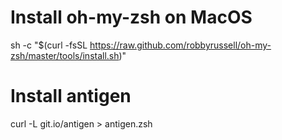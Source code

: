 # Install oh-my-zsh on MacOS

sh -c "$(curl -fsSL https://raw.github.com/robbyrussell/oh-my-zsh/master/tools/install.sh)"

# Install antigen

curl -L git.io/antigen > antigen.zsh

